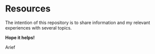 # Resources
The intention of this repository is to share information and my relevant experiences with several topics.

**Hope it helps!**

Arief